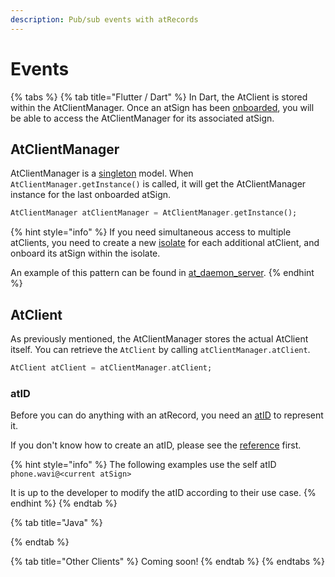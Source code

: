 ```yaml
---
description: Pub/sub events with atRecords
---
```


# Events

{% tabs %}
{% tab title="Flutter / Dart" %}
In Dart, the AtClient is stored within the AtClientManager. Once an atSign has been [onboarded](onboarding.md), you will be able to access the AtClientManager for its associated atSign.

## AtClientManager

AtClientManager is a [singleton](https://en.wikipedia.org/wiki/Singleton\_pattern) model. When `AtClientManager.getInstance()` is called, it will get the AtClientManager instance for the last onboarded atSign.

```dart
AtClientManager atClientManager = AtClientManager.getInstance();
```

{% hint style="info" %}
If you need simultaneous access to multiple atClients, you need to create a new [isolate](https://dart.dev/language/concurrency#how-isolates-work) for each additional atClient, and onboard its atSign within the isolate.&#x20;

An example of this pattern can be found in [at\_daemon\_server](https://github.com/atsign-foundation/at\_services/tree/trunk/packages/at\_daemon\_server/lib/src/server).
{% endhint %}

## AtClient

As previously mentioned, the AtClientManager stores the actual AtClient itself. You can retrieve the `AtClient` by calling `atClientManager.atClient`.

```dart
AtClient atClient = atClientManager.atClient;
```

### atID

Before you can do anything with an atRecord, you need an [atID](../core/atrecord.md#atidentifier) to represent it.

If you don't know how to create an atID, please see the [reference](atid-reference.md) first.

{% hint style="info" %}
The following examples use the self atID `phone.wavi@<current atSign>`

It is up to the developer to modify the atID according to their use case.
{% endhint %}
{% endtab %}

{% tab title="Java" %}

{% endtab %}

{% tab title="Other Clients" %}
Coming soon!
{% endtab %}
{% endtabs %}
